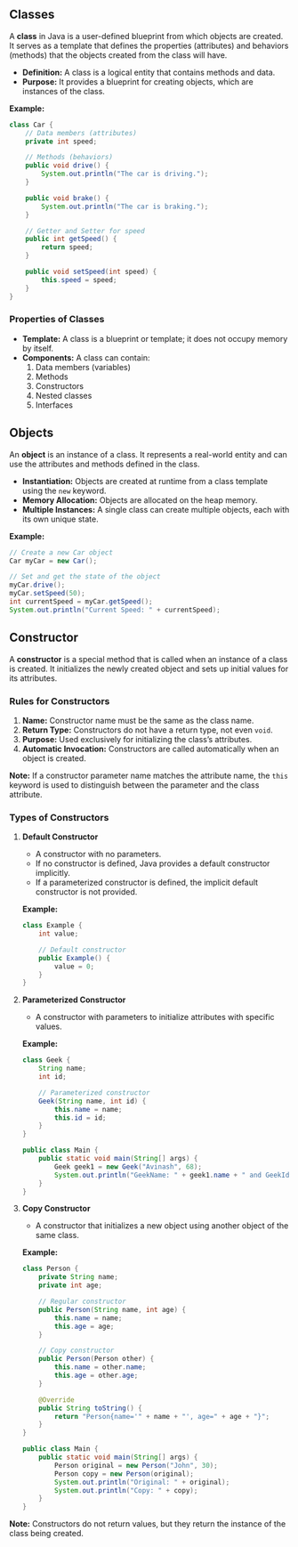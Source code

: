 
## Classes

A **class** in Java is a user-defined blueprint from which objects are created. It serves as a template that defines the properties (attributes) and behaviors (methods) that the objects created from the class will have.

- **Definition:** A class is a logical entity that contains methods and data.
- **Purpose:** It provides a blueprint for creating objects, which are instances of the class.

**Example:**
```java
class Car {
    // Data members (attributes)
    private int speed;

    // Methods (behaviors)
    public void drive() {
        System.out.println("The car is driving.");
    }

    public void brake() {
        System.out.println("The car is braking.");
    }

    // Getter and Setter for speed
    public int getSpeed() {
        return speed;
    }

    public void setSpeed(int speed) {
        this.speed = speed;
    }
}
```

### Properties of Classes

- **Template:** A class is a blueprint or template; it does not occupy memory by itself.
- **Components:** A class can contain:
  1. Data members (variables)
  2. Methods
  3. Constructors
  4. Nested classes
  5. Interfaces

## Objects

An **object** is an instance of a class. It represents a real-world entity and can use the attributes and methods defined in the class.

- **Instantiation:** Objects are created at runtime from a class template using the `new` keyword.
- **Memory Allocation:** Objects are allocated on the heap memory.
- **Multiple Instances:** A single class can create multiple objects, each with its own unique state.

**Example:**
```java
// Create a new Car object
Car myCar = new Car();

// Set and get the state of the object
myCar.drive();
myCar.setSpeed(50);
int currentSpeed = myCar.getSpeed();
System.out.println("Current Speed: " + currentSpeed);
```

## Constructor

A **constructor** is a special method that is called when an instance of a class is created. It initializes the newly created object and sets up initial values for its attributes.

### Rules for Constructors

1. **Name:** Constructor name must be the same as the class name.
2. **Return Type:** Constructors do not have a return type, not even `void`.
3. **Purpose:** Used exclusively for initializing the class’s attributes.
4. **Automatic Invocation:** Constructors are called automatically when an object is created.

**Note:** If a constructor parameter name matches the attribute name, the `this` keyword is used to distinguish between the parameter and the class attribute.

### Types of Constructors

1. **Default Constructor**
   - A constructor with no parameters.
   - If no constructor is defined, Java provides a default constructor implicitly.
   - If a parameterized constructor is defined, the implicit default constructor is not provided.

   **Example:**
   ```java
   class Example {
       int value;

       // Default constructor
       public Example() {
           value = 0;
       }
   }
   ```

2. **Parameterized Constructor**
   - A constructor with parameters to initialize attributes with specific values.

   **Example:**
   ```java
   class Geek {
       String name;
       int id;

       // Parameterized constructor
       Geek(String name, int id) {
           this.name = name;
           this.id = id;
       }
   }

   public class Main {
       public static void main(String[] args) {
           Geek geek1 = new Geek("Avinash", 68);
           System.out.println("GeekName: " + geek1.name + " and GeekId: " + geek1.id);
       }
   }
   ```

3. **Copy Constructor**
   - A constructor that initializes a new object using another object of the same class.

   **Example:**
   ```java
   class Person {
       private String name;
       private int age;

       // Regular constructor
       public Person(String name, int age) {
           this.name = name;
           this.age = age;
       }

       // Copy constructor
       public Person(Person other) {
           this.name = other.name;
           this.age = other.age;
       }

       @Override
       public String toString() {
           return "Person{name='" + name + "', age=" + age + "}";
       }
   }

   public class Main {
       public static void main(String[] args) {
           Person original = new Person("John", 30);
           Person copy = new Person(original);
           System.out.println("Original: " + original);
           System.out.println("Copy: " + copy);
       }
   }
   ```

**Note:** Constructors do not return values, but they return the instance of the class being created.
